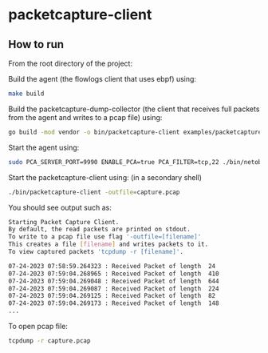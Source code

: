 # packetcapture-client

## How to run 

From the root directory of the project: 

Build the agent (the flowlogs client that uses ebpf) using:
```bash
make build
```
Build the packetcapture-dump-collector (the client that receives full packets from the agent and writes to a pcap file) using:
```bash
go build -mod vendor -o bin/packetcapture-client examples/packetcapture-dump/client/packetcapture-client.go  
```
Start the agent using:
```bash
sudo PCA_SERVER_PORT=9990 ENABLE_PCA=true PCA_FILTER=tcp,22 ./bin/netobserv-ebpf-agent
```

Start the packetcapture-client using: (in a secondary shell)
```bash
./bin/packetcapture-client -outfile=capture.pcap
```

You should see output such as:
```bash
Starting Packet Capture Client.
By default, the read packets are printed on stdout.
To write to a pcap file use flag '-outfile=[filename]'
This creates a file [filename] and writes packets to it.
To view captured packets 'tcpdump -r [filename]'.

07-24-2023 07:58:59.264323 : Received Packet of length  24
07-24-2023 07:59:04.268965 : Received Packet of length  410
07-24-2023 07:59:04.269048 : Received Packet of length  644
07-24-2023 07:59:04.269087 : Received Packet of length  224
07-24-2023 07:59:04.269125 : Received Packet of length  82
07-24-2023 07:59:04.269173 : Received Packet of length  148
...
```

To open pcap file:
```bash
tcpdump -r capture.pcap
```



